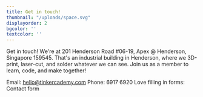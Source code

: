 ```yaml
---
title: Get in touch!
thumbnail: "/uploads/space.svg"
displayorder: 2
bgcolor: ''
textcolor: ''
---
```

Get in touch!
We're at 201 Henderson Road #06-19, Apex @ Henderson, Singapore 159545. That's an industrial building in Henderson, where we 3D-print, laser-cut, and solder whatever we can see. Join us as a member to learn, code, and make together!


Email: hello@tinkercademy.com
Phone: 6917 6920
Love filling in forms: Contact form
